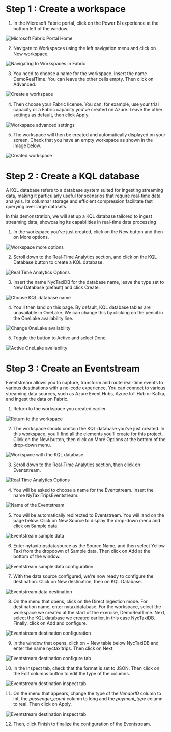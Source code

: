 # Step 1 : Create a workspace

1. In the Microsoft Fabric portal, click on the Power BI experience at the bottom left of the window.

![Microsoft Fabric Portal Home](images/fabric_portal_home.png)

2. Navigate to Workspaces using the left navigation menu and click on New workspace.

![Navigating to Workspaces in Fabric](images/create_workspace.png)

3. You need to choose a name for the workspace. Insert the name DemoRealTime. You can leave the other cells empty. Then click on Advanced.

![Create a workspace](images/create_workspace_tab.png)

4. Then choose your Fabric license. You can, for example, use your trial capacity or a Fabric capacity you've created on Azure. Leave the other settings as default, then click Apply.

![Workspace advanced settings](images/create_workspace_advanced_tab.png)

5. The workspace will then be created and automatically displayed on your screen. Check that you have an empty workspace as shown in the image below.

![Created workspace](images/empty_workspace.png)

# Step 2 : Create a KQL database

A KQL database refers to a database system suited for ingesting streaming data, making it particularly useful for scenarios that require real-time data analysis. Its columnar storage and efficient compression facilitate fast querying over large datasets.

In this demonstration, we will set up a KQL database tailored to ingest streaming data, showcasing its capabilities in real-time data processing

1. In the workspace you've just created, click on the New button and then on More options.

![Workspace more options](images/workspace_more_options.png)

2. Scroll down to the Real-Time Analytics section, and click on the KQL Database button to create a KQL database.

![Real Time Analytics Options](images/real_time_analytics_options.png)

3. Insert the name NycTaxiDB for the database name, leave the type set to New Database (default) and click Create.

![Choose KQL database name](images/new_kql_database.png)

4. You'll then land on this page. By default, KQL database tables are unavailable in OneLake. We can change this by clicking on the pencil in the OneLake availability line.

![Change OneLake availability](images/onelake_availability.png)

5. Toggle the button to Active and select Done.

![Active OneLake availability](images/data_availability_onelake.png)

# Step 3 : Create an Eventstream

Eventstream allows you to capture, transform and route real-time events to various destinations with a no-code experience. You can connect to various streaming data sources, such as Azure Event Hubs, Azure IoT Hub or Kafka, and ingest the data on Fabric.

1. Return to the workspace you created earlier.

![Return to the workspace](images/fabric_left_pane.png)

2. The workspace should contain the KQL database you've just created. In this workspace, you'll find all the elements you'll create for this project. Click on the New button, then click on More Options at the bottom of the drop-down menu.

![Workspace with the KQL database](images/workspace_with_kql_database.png)

3. Scroll down to the Real-Time Analytics section, then click on Eventstream.

![Real Time Analytics Options](images/real_time_analytics_options.png)

4. You will be asked to choose a name for the Eventstream. Insert the name NyTaxiTripsEventstream.

![Name of the Eventstream](images/create_eventstream.png)

5. You will be automatically redirected to Eventstream. You will land on the page below. Click on New Source to display the drop-down menu and click on Sample data.

![Eventstream sample data](images/eventstream_sample_data.png)

6. Enter nytaxitripsdatasource as the Source Name, and then select Yellow Taxi from the dropdown of Sample data. Then click on Add at the bottom of the window.

![Eventstream sample data configuration](images/eventstream_sample_data_configuration.png)

7. With the data source configured, we're now ready to configure the destination. Click on New destination, then on KQL Database.

![Eventstream data destination](images/eventstream_destination.png)

8. On the menu that opens, click on the Direct Ingestion mode. For destination name, enter nytaxidatabase. For the workspace, select the workspace we created at the start of the exercise, DemoRealTime. Next, select the KQL database we created earlier, in this case NycTaxiDB. Finally, click on Add and configure.

![Eventstream destination configuration](images/eventstream_destination_configuration.png)

9. In the window that opens, click on + New table below NycTaxiDB and enter the name nyctaxitrips. Then click on Next.

![Eventstream destination configure tab](images/eventstream_destination_configure_tab.png)

10. In the Inspect tab, check that the format is set to JSON. Then click on the Edit columns button to edit the type of the columns.

![Eventstream destination inspect tab](images/eventstream_destination_inspect_tab.png)

11. On the menu that appears, change the type of the *VendorID* column to int, the *passenger_count* column to long and the *payment_type* column to real. Then click on Apply.

![Eventstream destination inspect tab](images/change_data_type.png)

12. Then, click Finish to finalize the configuration of the Eventstream.
